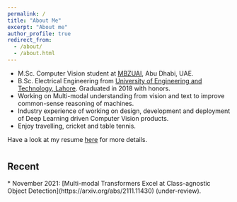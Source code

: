 ```yaml
---
permalink: /
title: "About Me"
excerpt: "About me"
author_profile: true
redirect_from: 
  - /about/
  - /about.html
---
```


* M.Sc. Computer Vision student at [MBZUAI](https://mbzuai.ac.ae), Abu Dhabi, UAE.
* B.Sc. Electrical Engineering from [University of Engineering and Technology, Lahore](https://www.uet.edu.pk/). 
Graduated in 2018 with honors.
* Working on Multi-modal understanding from vision and text to improve common-sense reasoning of machines.
* Industry experience of working on design, development and deployment of Deep Learning driven Computer Vision products. 
* Enjoy travelling, cricket and table tennis. 

Have a look at my resume [here](https://mmaaz60.github.io/files/MuhammadMaaz.pdf) for more details. 


<h2 style="margin-top: 40px;"> Recent </h2>
* November 2021: [Multi-modal Transformers Excel at Class-agnostic Object Detection](https://arxiv.org/abs/2111.11430) (under-review).

